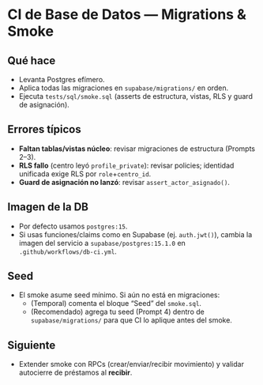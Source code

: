 # CI de Base de Datos — Migrations & Smoke

## Qué hace
- Levanta Postgres efímero.
- Aplica todas las migraciones en `supabase/migrations/` en orden.
- Ejecuta `tests/sql/smoke.sql` (asserts de estructura, vistas, RLS y guard de asignación).

## Errores típicos
- **Faltan tablas/vistas núcleo**: revisar migraciones de estructura (Prompts 2–3).
- **RLS fallo** (centro leyó `profile_private`): revisar policies; identidad unificada exige RLS por `role`+`centro_id`.
- **Guard de asignación no lanzó**: revisar `assert_actor_asignado()`.

## Imagen de la DB
- Por defecto usamos `postgres:15`.
- Si usas funciones/claims como en Supabase (ej. `auth.jwt()`), cambia la imagen del servicio a `supabase/postgres:15.1.0` en `.github/workflows/db-ci.yml`.

## Seed
- El smoke asume seed mínimo. Si aún no está en migraciones:
  - (Temporal) comenta el bloque “Seed” del `smoke.sql`.
  - (Recomendado) agrega tu seed (Prompt 4) dentro de `supabase/migrations/` para que CI lo aplique antes del smoke.

## Siguiente
- Extender smoke con RPCs (crear/enviar/recibir movimiento) y validar autocierre de préstamos al **recibir**.
